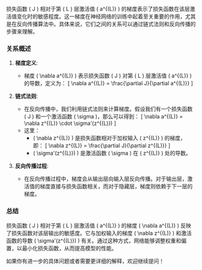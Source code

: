 损失函数 \( J \) 相对于第 \( L \) 层激活值 \( a^{(L)} \) 的梯度表示了损失函数在该层激活值变化时的敏感程度。这一梯度在神经网络的训练中起着至关重要的作用，尤其是在反向传播算法中。具体来说，它们之间的关系可以通过链式法则和反向传播的步骤来理解。

### 关系概述

1. **梯度定义**:
   - 梯度 \( \nabla a^{(L)} \) 表示损失函数 \( J \) 对第 \( L \) 层激活值 \( a^{(L)} \) 的导数，定义为：
     \[
     \nabla a^{(L)} = \frac{\partial J}{\partial a^{(L)}}
     \]

2. **链式法则**:
   - 在反向传播中，我们利用链式法则来计算梯度。假设我们有一个损失函数 \( J \) 和一个激活函数 \( \sigma \)，那么可以得到：
     \[
     \nabla a^{(L)} = \nabla z^{(L)} \cdot \sigma'(z^{(L)})
     \]
   - 这里：
     - \( \nabla z^{(L)} \) 是损失函数相对于加权输入 \( z^{(L)} \) 的梯度，即：
       \[
       \nabla z^{(L)} = \frac{\partial J}{\partial z^{(L)}}
       \]
     - \( \sigma'(z^{(L)}) \) 是激活函数 \( \sigma \) 在 \( z^{(L)} \) 处的导数。

3. **反向传播过程**:
   - 在反向传播过程中，梯度会从输出层向输入层反向传播。对于输出层，激活值的梯度直接与损失函数相关，而对于隐藏层，梯度则依赖于下一层的梯度。

### 总结

损失函数 \( J \) 相对于第 \( L \) 层激活值 \( a^{(L)} \) 的梯度 \( \nabla a^{(L)} \) 反映了损失函数对该层输出的敏感度。它与加权输入的梯度 \( \nabla z^{(L)} \) 和激活函数的导数 \( \sigma'(z^{(L)}) \) 有关。通过这种方式，网络能够调整权重和偏置，以最小化损失函数，从而提高模型的性能。

如果你有进一步的具体问题或者需要更详细的解释，欢迎继续提问！
